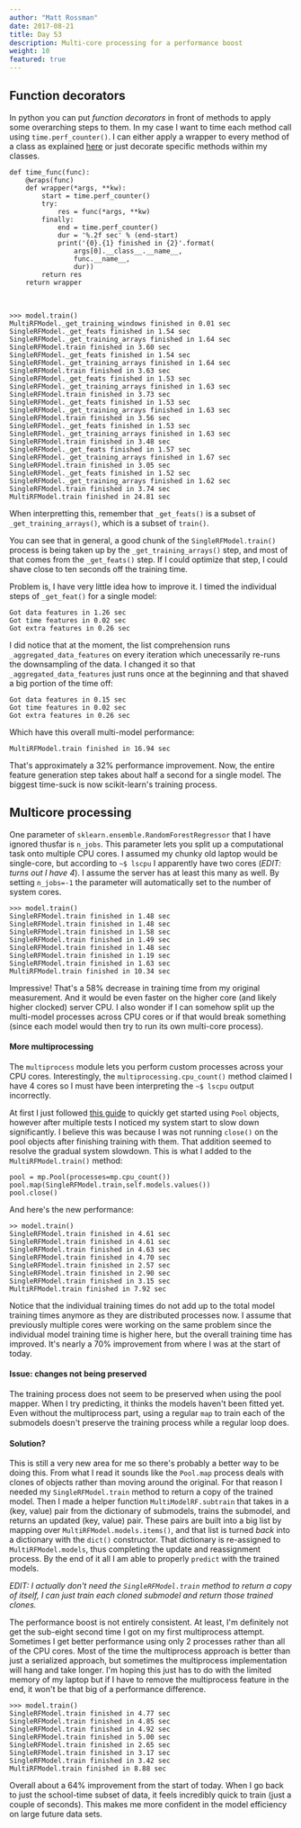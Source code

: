 ```yaml
---
author: "Matt Rossman"
date: 2017-08-21
title: Day 53
description: Multi-core processing for a performance boost
weight: 10
featured: true
---
```


## Function decorators
In python you can put *function decorators* in front of methods to apply some overarching steps to them. In my case I want to time each method call using `time.perf_counter()`. I can either apply a wrapper to every method of a class as explained [here](https://stackoverflow.com/a/25828876/8371763) or just decorate specific methods within my classes.

	def time_func(func):
	    @wraps(func)
	    def wrapper(*args, **kw):
			start = time.perf_counter()
			try:
			    res = func(*args, **kw)
			finally:
			    end = time.perf_counter()
			    dur = '%.2f sec' % (end-start)
			    print('{0}.{1} finished in {2}'.format(
				    args[0].__class__.__name__,
				    func.__name__,
				    dur))
			return res
	    return wrapper
<br>

	>>> model.train()
	MultiRFModel._get_training_windows finished in 0.01 sec
	SingleRFModel._get_feats finished in 1.54 sec
	SingleRFModel._get_training_arrays finished in 1.64 sec
	SingleRFModel.train finished in 3.60 sec
	SingleRFModel._get_feats finished in 1.54 sec
	SingleRFModel._get_training_arrays finished in 1.64 sec
	SingleRFModel.train finished in 3.63 sec
	SingleRFModel._get_feats finished in 1.53 sec
	SingleRFModel._get_training_arrays finished in 1.63 sec
	SingleRFModel.train finished in 3.73 sec
	SingleRFModel._get_feats finished in 1.53 sec
	SingleRFModel._get_training_arrays finished in 1.63 sec
	SingleRFModel.train finished in 3.56 sec
	SingleRFModel._get_feats finished in 1.53 sec
	SingleRFModel._get_training_arrays finished in 1.63 sec
	SingleRFModel.train finished in 3.48 sec
	SingleRFModel._get_feats finished in 1.57 sec
	SingleRFModel._get_training_arrays finished in 1.67 sec
	SingleRFModel.train finished in 3.05 sec
	SingleRFModel._get_feats finished in 1.52 sec
	SingleRFModel._get_training_arrays finished in 1.62 sec
	SingleRFModel.train finished in 3.74 sec
	MultiRFModel.train finished in 24.81 sec

When interpretting this, remember that `_get_feats()` is a subset of `_get_training_arrays()`, which is a subset of `train()`.

You can see that in general, a good chunk of the `SingleRFModel.train()` process is being taken up by the `_get_training_arrays()` step, and most of that comes from the `_get_feats()` step. If I could optimize that step, I could shave close to ten seconds off the training time.

Problem is, I have very little idea how to improve it. I timed the individual steps of `_get_feat()` for a single model:

	Got data features in 1.26 sec
	Got time features in 0.02 sec
	Got extra features in 0.26 sec

I did notice that at the moment, the list comprehension runs `_aggregated_data_features` on every iteration which unecessarily re-runs the downsampling of the data. I changed it so that `_aggregated_data_features` just runs once at the beginning and that shaved a big portion of the time off:

	Got data features in 0.15 sec
	Got time features in 0.02 sec
	Got extra features in 0.26 sec

Which have this overall multi-model performance:

	MultiRFModel.train finished in 16.94 sec

That's approximately a 32% performance improvement. Now, the entire feature generation step takes about half a second for a single model. The biggest time-suck is now scikit-learn's training process.

## Multicore processing
One parameter of `sklearn.ensemble.RandomForestRegressor` that I have ignored thusfar is `n_jobs`. This parameter lets you split up a computational task onto multiple CPU cores. I assumed my chunky old laptop would be single-core, but according to `~$ lscpu` I apparently have two cores (*EDIT: turns out I have 4*). I assume the server has at least this many as well. By setting `n_jobs=-1` the parameter will automatically set to the number of system cores.

	>>> model.train()
	SingleRFModel.train finished in 1.48 sec
	SingleRFModel.train finished in 1.48 sec
	SingleRFModel.train finished in 1.58 sec
	SingleRFModel.train finished in 1.49 sec
	SingleRFModel.train finished in 1.48 sec
	SingleRFModel.train finished in 1.19 sec
	SingleRFModel.train finished in 1.63 sec
	MultiRFModel.train finished in 10.34 sec

Impressive! That's a 58% decrease in training time from my original measurement. And it would be even faster on the higher core (and likely higher clocked) server CPU. I also wonder if I can somehow split up the multi-model processes across CPU cores or if that would break something (since each model would then try to run its own multi-core process).

#### More multiprocessing
The `multiprocess` module lets you perform custom processes across your CPU cores. Interestingly, the `multiprocessing.cpu_count()` method claimed I have 4 cores so I must have been interpreting the `~$ lscpu` output incorrectly.

At first I just followed [this guide](http://sebastianraschka.com/Articles/2014_multiprocessing.html) to quickly get started using `Pool` objects, however after multiple tests I noticed my system start to slow down significantly. I believe this was because I was not running `close()` on the pool objects after finishing training with them. That addition seemed to resolve the gradual system slowdown. This is what I added to the `MultiRFModel.train()` method:

	pool = mp.Pool(processes=mp.cpu_count())
	pool.map(SingleRFModel.train,self.models.values())
	pool.close()

And here's the new performance:

	>> model.train()
	SingleRFModel.train finished in 4.61 sec
	SingleRFModel.train finished in 4.61 sec
	SingleRFModel.train finished in 4.63 sec
	SingleRFModel.train finished in 4.70 sec
	SingleRFModel.train finished in 2.57 sec
	SingleRFModel.train finished in 2.90 sec
	SingleRFModel.train finished in 3.15 sec
	MultiRFModel.train finished in 7.92 sec

Notice that the individual training times do not add up to the total model training times anymore as they are distributed processes now. I assume that previously multiple cores were working on the same problem since the individual model training time is higher here, but the overall training time has improved. It's nearly a 70% improvement from where I was at the start of today.

#### Issue: changes not being preserved
The training process does not seem to be preserved when using the pool mapper. When I try predicting, it thinks the models haven't been fitted yet. Even without the multiprocess part, using a regular `map` to train each of the submodels doesn't preserve the training process while a regular loop does.

#### Solution?
This is still a very new area for me so there's probably a better way to be doing this. From what I read it sounds like the `Pool.map` process deals with clones of objects rather than moving around the original. For that reason I needed my `SingleRFModel.train` method to return a copy of the trained model. Then I made a helper function `MultiModelRF.subtrain` that takes in a (key, value) pair from the dictionary of submodels, trains the submodel, and returns an updated (key, value) pair. These pairs are built into a big list by mapping over `MultiRFModel.models.items()`, and that list is turned *back* into a dictionary with the `dict()` constructor. That dictionary is re-assigned to `MultiRFModel.models`, thus completing the update and reassignment process. By the end of it all I am able to properly `predict` with the trained models.

*EDIT: I actually don't need the `SingleRFModel.train` method to return a copy of itself, I can just train each cloned submodel and return those trained clones.*

The performance boost is not entirely consistent. At least, I'm definitely not get the sub-eight second time I got on my first multiprocess attempt. Sometimes I get better performance using only 2 processes rather than all of the CPU cores. Most of the time the multiprocess approach is better than just a serialized approach, but sometimes the multiprocess implementation will hang and take longer. I'm hoping this just has to do with the limited memory of my laptop but if I have to remove the multiprocess feature in the end, it won't be that big of a performance difference.

	>>> model.train()
	SingleRFModel.train finished in 4.77 sec
	SingleRFModel.train finished in 4.85 sec
	SingleRFModel.train finished in 4.92 sec
	SingleRFModel.train finished in 5.00 sec
	SingleRFModel.train finished in 2.65 sec
	SingleRFModel.train finished in 3.17 sec
	SingleRFModel.train finished in 3.42 sec
	MultiRFModel.train finished in 8.88 sec

Overall about a 64% improvement from the start of today. When I go back to just the school-time subset of data, it feels incredibly quick to train (just a couple of seconds). This makes me more confident in the model efficiency on large future data sets.
